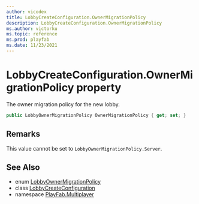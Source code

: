 ```yaml
---
author: vicodex
title: LobbyCreateConfiguration.OwnerMigrationPolicy
description: LobbyCreateConfiguration.OwnerMigrationPolicy
ms.author: victorku
ms.topic: reference
ms.prod: playfab
ms.date: 11/23/2021
---
```


# LobbyCreateConfiguration.OwnerMigrationPolicy property

The owner migration policy for the new lobby.

```csharp
public LobbyOwnerMigrationPolicy OwnerMigrationPolicy { get; set; }
```

## Remarks

This value cannot be set to `LobbyOwnerMigrationPolicy.Server`.

## See Also

* enum [LobbyOwnerMigrationPolicy](../LobbyOwnerMigrationPolicy.md)
* class [LobbyCreateConfiguration](../LobbyCreateConfiguration.md)
* namespace [PlayFab.Multiplayer](../../PlayFabMultiplayerSDK.md)

